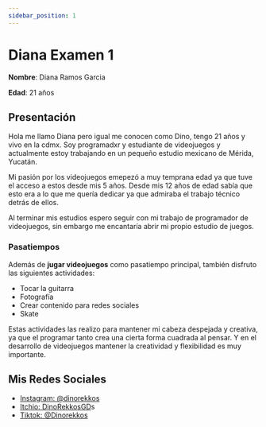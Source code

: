 ```yaml
---
sidebar_position: 1
---
```


# Diana Examen 1

**Nombre**: Diana Ramos Garcia

**Edad**: 21 años



## Presentación
Hola me llamo Diana pero igual me conocen como Dino, tengo 21 años y vivo en la cdmx.
Soy programadxr y estudiante de videojuegos y actualmente estoy trabajando
en un pequeño estudio mexicano de Mérida, Yucatán.

Mi pasión por los videojuegos emepezó a muy temprana edad ya que tuve el acceso
a estos desde mis 5 años. Desde mis 12 años de edad sabía que esto
era a lo que me quería dedicar ya que admiraba el trabajo técnico detrás de ellos.

Al terminar mis estudios espero seguir con mi trabajo de programador de videojuegos,
sin embargo me encantaría abrir mi propio estudio de juegos.

### Pasatiempos
Además de **jugar videojuegos** como pasatiempo principal, también disfruto las siguientes actividades:

- Tocar la guitarra
- Fotografía
- Crear contenido para redes sociales
- Skate

Estas actividades las realizo para mantener mi cabeza despejada y creativa,
ya que el programar tanto crea una cierta forma cuadrada al pensar.
Y en el desarrollo de videojuegos mantener la creatividad  y flexibilidad es muy importante.


## Mis Redes Sociales

- [Instagram: @dinorekkos](https://www.instagram.com/dinorekkos/?hl=es)
- [Itchio: DinoRekkosGD](https://dinorekkosgd.itch.io/)s
- [Tiktok: @Dinorekkos](https://www.tiktok.com/@dinorekkos)